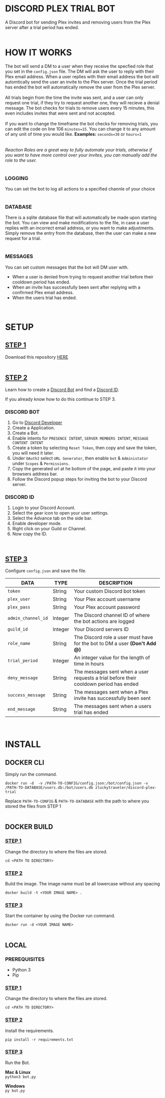 # DISCORD PLEX TRIAL BOT
A Discord bot for sending Plex invites and removing users from the Plex server after a trial period has ended.
<br />
<br />
# HOW IT WORKS
The bot will send a DM to a user when they receive the specfied role that you set in the `config.json` file. The DM will ask the user to reply with their Plex email address. When a user replies with their email address the bot will automtically send the user an invite to the Plex server. Once the trial period has ended the bot will automatically remove the user from the Plex server. 
<br />
<br />
All trials begin from the time the invite was sent, and a user can only request one trial, if they try to request another one, they will recieve a denial message. The bot checks for trials to remove users every 15 minutes, this even includes invites that were sent and not accepted. 
<br />
<br />
If you want to change the timeframe the bot checks for removing trials, you can edit the code on line 106 `minutes=15`. You can change it to any amount of any unit of time you would like. **Examples:** `seconds=30` or `hours=1`
<br />
<br />
<br />
*Reaction Roles are a great way to fully automate your trials, otherwise if you want to have more control over your invites, you can manually add the role to the user.*
<br />
<br />
### LOGGING
You can set the bot to log all actions to a specified channle of your choice
<br />
<br />
### DATABASE
There is a sqlite database file that will automatically be made upon starting the bot. You can view and make modifications to the file, in case a user replies with an incorrect email address, or you want to make adjustments. Simply remove the entry from the database, then the user can make a new request for a trial. 
<br />
<br />
### MESSAGES
You can set custom messages that the bot will DM user with. 
- When a user is denied from trying to request another trial before their cooldown period has ended.
- When an invite has successfully been sent after replying with a confirmed Plex email address.
- When the users trial has ended.
<br />

# SETUP

## <ins>STEP 1</ins>

Download this repository [HERE](https://github.com/zluckytraveler/Discord-Plex-Trial/files/9334869/Plex-Trials.zip)
<br />
<br />
## <ins>STEP 2</ins>
Learn how to create a <ins>Discord Bot</ins> and find a <ins>Discord ID</ins>.<br />

If you already know how to do this continue to STEP 3.

### DISCORD BOT
1. Go to [Discord Developer](https://discord.com/developers)
2. Create a Application.
3. Create a Bot.
4. Enable intents for `PRESENCE INTENT`, `SERVER MEMBERS INTENT`, `MESSAGE CONTENT INTENT`
6. Create a token by selecting `Reset Token`, then copy and save the token, you will need it later.
7. Under `OAuth2` select `URL Generator`, then enable `bot` & `Administator` under `Scopes` & `Permissions`.
8. Copy the generated url at he bottom of the page, and paste it into your browsers address bar.
9. Follow the Discord popup steps for inviting the bot to your Discord server.

### DISCORD ID
1. Login to your Discord Account.
2. Select the gear icon to open your user settings.
3. Select the Advance tab on the side bar.
4. Enable developer mode.
5. Right click on your Guild or Channel.
8. Now copy the ID.  
<br />

## <ins>STEP 3</ins>
Configure `config.json` and save the file.

| DATA | TYPE | DESCRIPTION |
| --- | --- | --- |
| `token` | String | Your custom Discord bot token |
| `plex_user` | String | Your Plex account username |
| `plex_pass` | String | Your Plex account password |
| `admin_channel_id` | Integer | The Discord channel ID of where the bot actions are logged |
| `guild_id` | Integer | Your Discord servers ID |
| `role_name` | String | The Discord role a user must have for the bot to DM a user **(Don't Add @)** |
| `trial_period` |  Integer | An integer value for the length of time in hours |
| `deny_message` | String | The messages sent when a user requests a trial before their cooldown period has ended |
| `success_message` | String | The messages sent when a Plex invite has successfully been sent |
| `end_message` | String | The messages sent when a users trial has ended |
<br />

# INSTALL

## DOCKER CLI

Simply run the command.

```docker run -d  -v /PATH-TO-CONFIG/config.json:/bot/config.json -v /PATH-TO-DATABASE/users.db:/bot/users.db zluckytraveler/discord-plex-trial```

Replace `PATH-TO-CONFIG` & `PATH-TO-DATABASE` with the path to where you stored the files from STEP 1
<br />
<br />
## DOCKER BUILD

### <ins>STEP 1</ins>
Change the directory to where the files are stored.

```cd <PATH TO DIRECTORY>```

### <ins>STEP 2</ins>
Build the image. The image name must be all lowercase without any spacing

```docker build -t <YOUR IMAGE NAME> .```

### <ins>STEP 3</ins>
Start the container by using the Docker run command.

```docker run -d <YOUR IMAGE NAME>```
<br />
<br />
## LOCAL

### PREREQUISITES
- Python 3
- Pip

### <ins>STEP 1</ins>

Change the directory to where the files are stored.

```cd <PATH TO DIRECTORY>```

### <ins>STEP 2</ins>

Install the requirements. <br />

```pip install -r requirements.txt```


### <ins>STEP 3</ins>

Run the Bot. <br />

**Mac & Linux** <br />
```python3 bot.py```

**Windows** <br />
`py bot.py`
